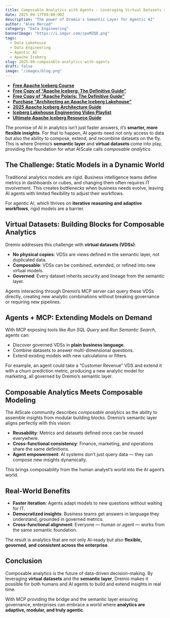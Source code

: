 ```yaml
---
title: Composable Analytics with Agents - Leveraging Virtual Datasets and the Semantic Layer
date: 2025-09-17T09:00:00Z
description: "The power of Dremio's Semantic Layer for Agentic AI"
author: "Alex Merced"
category: "Data Engineering"
bannerImage: "https://i.imgur.com/cpoMZQ8.png"
tags:
  - Data Lakehouse
  - Data Engineering
  - Agentic AI
  - Apache Iceberg
slug: 2025-09-composable-analytics-with-agents
draft: false
image: "/images/blog.png"
---
```


- **[Free Apache Iceberg Course](https://hello.dremio.com/webcast-an-apache-iceberg-lakehouse-crash-course-reg.html?utm_source=ev_external_blog&utm_medium=influencer&utm_campaign=semantic_layer&utm_content=alexmerced&utm_term=semantic_layer)**  
- **[Free Copy of “Apache Iceberg: The Definitive Guide”](https://hello.dremio.com/wp-apache-iceberg-the-definitive-guide-reg.html?utm_source=ev_external_blog&utm_medium=influencer&utm_campaign=semantic_layer&utm_content=alexmerced&utm_term=semantic_layer)**  
- **[Free Copy of “Apache Polaris: The Definitive Guide”](https://hello.dremio.com/wp-apache-polaris-guide-reg.html?utm_source=ev_external_blog&utm_medium=influencer&utm_campaign=semantic_layer&utm_content=alexmerced&utm_term=semantic_layer)** 
- **[Purchase "Architecting an Apache Iceberg Lakehouse"](https://www.manning.com/books/architecting-an-apache-iceberg-lakehouse?utm_source=merced&utm_medium=affiliate&utm_campaign=book_merced&a_aid=merced&a_bid=7eac4151)**
- **[2025 Apache Iceberg Architecture Guide](https://medium.com/data-engineering-with-dremio/2025-guide-to-architecting-an-iceberg-lakehouse-9b19ed42c9de)**  
- **[Iceberg Lakehouse Engineering Video Playlist](https://youtube.com/playlist?list=PLsLAVBjQJO0p0Yq1fLkoHvt2lEJj5pcYe&si=WTSnqjXZv6Glkc3y)**  
- **[Ultimate Apache Iceberg Resource Guide](https://medium.com/data-engineering-with-dremio/ultimate-directory-of-apache-iceberg-resources-e3e02efac62e)** 


The promise of AI in analytics isn’t just faster answers, it’s **smarter, more flexible insights**. For that to happen, AI agents need not only access to data but also the ability to compose, extend, and recombine datasets on the fly. This is where Dremio’s **semantic layer** and **virtual datasets** come into play, providing the foundation for what AtScale calls *composable analytics*.

## The Challenge: Static Models in a Dynamic World

Traditional analytics models are rigid. Business intelligence teams define metrics in dashboards or cubes, and changing them often requires IT involvement. This creates bottlenecks when business needs evolve, leaving AI agents with limited flexibility to adjust their workflows.  

For agentic AI, which thrives on **iterative reasoning and adaptive workflows**, rigid models are a barrier.

## Virtual Datasets: Building Blocks for Composable Analytics

Dremio addresses this challenge with **virtual datasets (VDSs)**:  

- **No physical copies**: VDSs are views defined in the semantic layer, not duplicated data.  
- **Composable**: VDSs can be combined, extended, or refined into new virtual models.  
- **Governed**: Every dataset inherits security and lineage from the semantic layer.  

Agents interacting through Dremio’s MCP server can query these VDSs directly, creating new analytic combinations without breaking governance or requiring new pipelines.

## Agents + MCP: Extending Models on Demand

With MCP exposing tools like *Run SQL Query* and *Run Semantic Search*, agents can:  

- Discover governed VDSs in **plain business language**.  
- Combine datasets to answer multi-dimensional questions.  
- Extend existing models with new calculations or filters.  

For example, an agent could take a “Customer Revenue” VDS and extend it with a churn prediction metric, producing a new analytic model for marketing, all governed by Dremio’s semantic layer.

## Composable Analytics Meets Composable Modeling

The AtScale community describes *composable analytics* as the ability to assemble insights from modular building blocks. Dremio’s semantic layer aligns perfectly with this vision:  

- **Reusability**: Metrics and datasets defined once can be reused everywhere.  
- **Cross-functional consistency**: Finance, marketing, and operations share the same definitions.  
- **Agent empowerment**: AI systems don’t just query data — they can compose new insights dynamically.  

This brings composability from the human analyst’s world into the AI agent’s world.

## Real-World Benefits

- **Faster iteration**: Agents adapt models to new questions without waiting for IT.  
- **Democratized insights**: Business teams get answers in language they understand, grounded in governed metrics.  
- **Cross-functional alignment**: Everyone — human or agent — works from the same semantic foundation.  

The result is analytics that are not only AI-ready but also **flexible, governed, and consistent across the enterprise**.

## Conclusion

Composable analytics is the future of data-driven decision-making. By leveraging **virtual datasets** and the **semantic layer**, Dremio makes it possible for both humans and AI agents to build and extend insights in real time.  

With MCP providing the bridge and the semantic layer ensuring governance, enterprises can embrace a world where **analytics are adaptive, modular, and truly agentic**.
